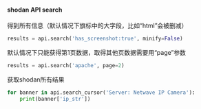 #### shodan API search

得到所有信息（默认情况下旗标中的大字段，比如“html”会被删减）

```python
results = api.search('has_screenshot:true', minify=False)
```

默认情况下只能获得第1页数据，取得其他页数据需要用“page”参数

```python
results = api.search('apache', page=2)
```

获取shodan所有结果

```python
for banner in api.search_cursor('Server: Netwave IP Camera'):
    print(banner['ip_str'])
```

